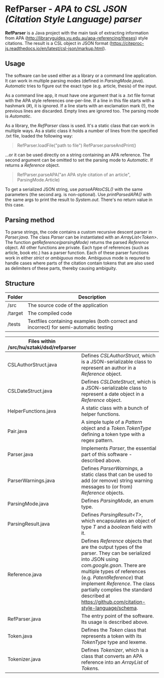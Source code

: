 # RefParser - *APA to CSL JSON (Citation Style Language) parser*

**RefParser** is a Java project with the main task of extracting information from APA (http://libraryguides.vu.edu.au/apa-referencing/theses) style citations. The result is a CSL object in JSON format (https://citeproc-js.readthedocs.io/en/latest/csl-json/markup.html).


## Usage

The software can be used either as a library or a command line application. It can work in multiple parsing modes (defined in *ParsingMode.java*). *Automatic* tries to figure out the exact type (e.g. article, thesis) of the input.

As a command line app, it must have one argument that is a .txt file format with the APA style references one-per-line. If a line in this file starts with a hashmark (#), it is ignored. If a line starts with an exclamation mark (!), the previous lines are discarded. Empty lines are ignored too. The parsing mode is *Automatic*.

As a library, the *RefParser* class is used. It's a static class that can work in multiple ways. As a static class it holds a number of lines from the specified .txt file, loaded the following way:
> RefParser.loadFile("path to file")
> RefParser.parseAndPrint()

...or it can be used directly on a string containing an APA reference. The second argument can be omitted to set the parsing mode to *Automatic*. If returns a *Reference* object.
> RefParser.parseAPA("an APA style citation of an article", ParsingMode.Article)

To get a serialized JSON string, use *parseAPAtoCSL()* with the same parameters (the second arg. is non-optional). Use *printParsedAPA()* with the same args to print the result to *System.out*. There's no return value in this case.


## Parsing method

To parse strings, the code contains a custom recursive descent parser in *Parser.java*. The class *Parser* can be instantiated with an *ArrayList<Token\>*. The function *getReference(parsingMode)* returns the parsed *Reference* object. All other functions are private. Each type of references (such as article, book etc.) has a parser function. Each of these parser functions work in either *strict* or *ambiguous* mode. Ambiguous mode is requred to handle cases where parts of the citation contain tokens that are also used as delimiters of these parts, thereby causing ambiguity.


## Structure

| Folder | Description |
| - | - |
| /src | The source code of the application |
| /target | The compiled code |
| /tests | Textfiles containing examples (both correct and incorrect) for semi-automatic testing |

| Files within /src/hu/sztaki/dsd/refparser | |
| - | - |
| CSLAuthorStruct.java | Defines *CSLAuthorStruct*, which is a JSON-serializable class to represent an author in a *Reference* object. |
| CSLDateStruct.java | Defines *CSLDateStruct*, which is a JSON-serializable class to represent a date object in a *Reference* object. |
| HelperFunctions.java | A static class with a bunch of helper functions. |
| Pair.java | A simple tuple of a *Pattern* object and a *Token.TokenType* defining a token type with a regex pattern. |
| Parser.java | Implements *Parser*, the essential part of this software - described above. |
| ParserWarnings.java | Defines *ParserWarnings*, a static class that can be used to add (or remove) string warning messages to (or from) *Reference* objects. |
| ParsingMode.java | Defines *ParsingMode*, an enum type. |
| ParsingResult.java | Defines *ParsingResult<T\>*, which encapsulates an object of type *T* and a *boolean* field with it. |
| Reference.java | Defines *Reference* objects that are the output types of the parser. They can be serialized into JSON using *com.google.gson*. There are multiple types of references (e.g. *PatentReference*) that implement *Reference*. The class partially complies the standard described at https://github.com/citation-style-language/schema. |
| RefParser.java | The entry point of the software. Its usage is described above. |
| Token.java | Defines the *Token* class that represents a token with its *TokenType* type and lexeme. |
| Tokenizer.java | Defines *Tokenizer*, which is a class that converts an APA reference into an *ArrayList* of *Token*s. |